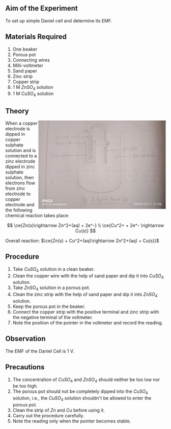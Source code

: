 ## Aim of the Experiment 
To set up simple Daniel cell and determine its EMF. 

## Materials Required 
1. One beaker 
2. Porous pot 
3. Connecting wires 
4. Milli-voltmeter 
5. Sand paper
6. Zinc strip 
7. Copper strip
8. 1 M $ZnSO_4$ solution 
9. 1 M $CuSO_4$ solution

## Theory
<img align=right src="./img/20-diagram.jpg" width=400>

When a copper electrode is dipped in copper sulphate solution and is connected to a zinc electrode dipped in zinc sulphate solution, then electrons flow from zinc electrode to copper electrode and the following chemical reaction takes place: 

$$
\ce{Zn(s)\rightarrow Zn^2+(aq) + 2e^-}
\\
\ce{Cu^2+ + 2e^- \rightarrow Cu(s)}
$$

Overall reaction: $\ce{Zn(s) + Cu^2+(aq)\rightarrow Zn^2+(aq) + Cu(s)}$

## Procedure 
1. Take $CuSO_4$ solution in a clean beaker. 
2. Clean the copper wire with the help of sand paper and dip it into $CuSO_4$ solution. 
3. Take $ZnSO_4$ solution in a porous pot. 
4. Clean the zinc strip with the help of sand paper and dip it into $ZnSO_4$ solution. 
5. Keep the porous pot in the beaker. 
6. Connect the copper strip with the positive terminal and zinc strip with the negative terminal of the voltmeter. 
7. Note the position of the pointer in the voltmeter and record the reading. 

## Observation 
The EMF of the Daniel Cell is 1 V. 

## Precautions 
1. The concentration of $CuSO_4$ and $ZnSO_4$ should neither be too low nor be too high. 
2. The porous pot should not be completely dipped into the $CuSO_4$ solution, i.e., the $CuSO_4$ solution shouldn't be allowed to enter the porous pot. 
3. Clean the strip of $Zn$ and $Cu$ before using it. 
4. Carry out the procedure carefully. 
5. Note the reading only when the pointer becomes stable.  